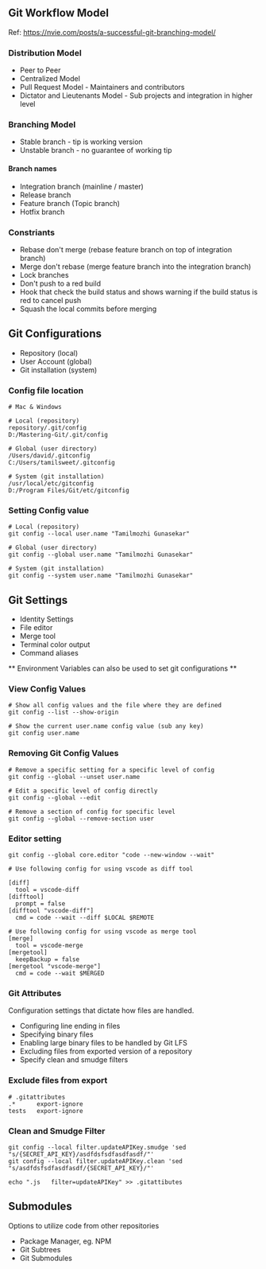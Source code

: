 ## Git Workflow Model

Ref: https://nvie.com/posts/a-successful-git-branching-model/

### Distribution Model

- Peer to Peer
- Centralized Model
- Pull Request Model - Maintainers and contributors
- Dictator and Lieutenants Model - Sub projects and integration in higher level

### Branching Model

- Stable branch - tip is working version
- Unstable branch - no guarantee of working tip

#### Branch names

- Integration branch (mainline / master)
- Release branch
- Feature branch (Topic branch)
- Hotfix branch

### Constriants

- Rebase don't merge (rebase feature branch on top of integration branch)
- Merge don't rebase (merge feature branch into the integration branch)
- Lock branches
- Don't push to a red build
- Hook that check the build status and shows warning if the build status is red to cancel push
- Squash the local commits before merging

## Git Configurations

- Repository (local)
- User Account (global)
- Git installation (system)

### Config file location

```
# Mac & Windows

# Local (repository)
repository/.git/config
D:/Mastering-Git/.git/config

# Global (user directory)
/Users/david/.gitconfig
C:/Users/tamilsweet/.gitconfig

# System (git installation)
/usr/local/etc/gitconfig
D:/Program Files/Git/etc/gitconfig
```

### Setting Config value

```
# Local (repository)
git config --local user.name "Tamilmozhi Gunasekar"

# Global (user directory)
git config --global user.name "Tamilmozhi Gunasekar"

# System (git installation)
git config --system user.name "Tamilmozhi Gunasekar"
```

## Git Settings

- Identity Settings
- File editor
- Merge tool
- Terminal color output
- Command aliases

** Environment Variables can also be used to set git configurations **

### View Config Values

```
# Show all config values and the file where they are defined
git config --list --show-origin

# Show the current user.name config value (sub any key)
git config user.name
```

### Removing Git Config Values

```
# Remove a specific setting for a specific level of config
git config --global --unset user.name

# Edit a specific level of config directly
git config --global --edit

# Remove a section of config for specific level
git config --global --remove-section user
```

### Editor setting

```
git config --global core.editor "code --new-window --wait"

# Use following config for using vscode as diff tool

[diff]
  tool = vscode-diff
[difftool]
  prompt = false
[difftool "vscode-diff"]
  cmd = code --wait --diff $LOCAL $REMOTE

# Use following config for using vscode as merge tool
[merge]
  tool = vscode-merge
[mergetool]
  keepBackup = false
[mergetool "vscode-merge"]
  cmd = code --wait $MERGED
```

### Git Attributes

Configuration settings that dictate how files are handled.

- Configuring line ending in files
- Specifying binary files
- Enabling large binary files to be handled by Git LFS
- Excluding files from exported version of a repository
- Specify clean and smudge filters

### Exclude files from export

```
# .gitattributes
.*      export-ignore
tests   export-ignore
```

### Clean and Smudge Filter

```
git config --local filter.updateAPIKey.smudge 'sed "s/{SECRET_API_KEY}/asdfdsfsdfasdfasdf/"'
git config --local filter.updateAPIKey.clean 'sed "s/asdfdsfsdfasdfasdf/{SECRET_API_KEY}/"'

echo ".js   filter=updateAPIKey" >> .gitattibutes
```

## Submodules

Options to utilize code from other repositories

- Package Manager, eg. NPM
- Git Subtrees
- Git Submodules

